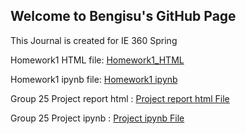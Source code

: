 ## Welcome to Bengisu's GitHub Page

This Journal is created for IE 360 Spring

Homework1 HTML file: [Homework1_HTML](IE360_Homework1_BengisuHacet.html)

Homework1 ipynb file: [Homework1 ipynb](IE360_Homework1_BengisuHacet.ipynb)


Group 25 Project report html : [Project report html File](IE360_project_group25.html)

Group 25 Project ipynb : [Project ipynb File](IE360_project_group25.ipynb)

